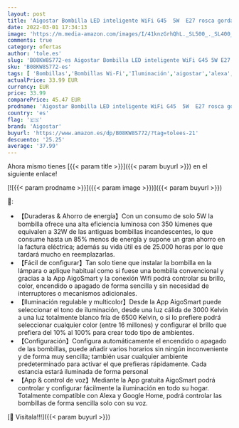 ```yaml
---
layout: post
title: 'Aigostar Bombilla LED inteligente WiFi G45  5W  E27 rosca gorda  RGB+CCT. Regulable multicolor+luz cálida o blanca 3000 a 6500K  500lm. Compatible Alexa y Google Home[Clase energética A +] Pack 6 uds'
date: 2022-03-01 17:34:13
image: 'https://m.media-amazon.com/images/I/41knzGrhQhL._SL500_._SL400_.jpg'
comments: true
category: ofertas
author: 'tole.es'
slug: 'B08KW8S772-es Aigostar Bombilla LED inteligente WiFi G45 5W E27 rosca...'
sku: 'B08KW8S772-es'
tags: [ 'Bombillas','Bombillas Wi-Fi','Iluminación','aigostar','alexa','google','home', ]
actualPrice: 33.99 EUR
currency: EUR
price: 33.99
comparePrice: 45.47 EUR
prodname: 'Aigostar Bombilla LED inteligente WiFi G45  5W  E27 rosca gorda  RGB+CCT. Regulable multicolor+luz cálida o blanca 3000 a 6500K  500lm. Compatible Alexa y Google Home[Clase energética A +] Pack 6 uds'
country: 'es'
flag: '🇪🇸'
brand: 'Aigostar'
buyurl: 'https://www.amazon.es/dp/B08KW8S772/?tag=tolees-21'
descuento: '25.25'
average: '37.99'
---
```


Ahora mismo tienes [{{< param title >}}]({{< param buyurl >}}) en el siguiente enlace!

[![{{< param prodname >}}]({{< param image >}})]({{< param buyurl >}})

🔎:

- 【Duraderas & Ahorro de energía】Con un consumo de solo 5W la bombilla ofrece una alta eficiencia luminosa con 350 lúmenes que equivalen a 32W de las antiguas bombillas incandescentes, lo que consume hasta un 85% menos de energía y supone un gran ahorro en la factura eléctrica; además su vida útil es de 25.000 horas por lo que tardará mucho en reemplazarlas.
- 【Fácil de configurar】Tan solo tiene que instalar la bombilla en la lámpara o aplique habitual como si fuese una bombilla convencional y gracias a la App AigoSmart y la conexión Wifi podrá controlar su brillo, color, encendido o apagado de forma sencilla y sin necesidad de interruptores o mecanismos adicionales.
- 【Iluminación regulable y multicolor】Desde la App AigoSmart puede seleccionar el tono de iluminación, desde una luz cálida de 3000 Kelvin a una luz totalmente blanco fría de 6500 Kelvin, o si lo prefiere podrá seleccionar cualquier color (entre 16 millones) y configurar el brillo que prefiera del 10% al 100% para crear todo tipo de ambientes.
- 【Configuración】Configura automáticamente el encendido o apagado de las bombillas, puede añadir varios horarios sin ningún inconveniente y de forma muy sencilla; también usar cualquier ambiente predeterminado para activar el que prefieras rápidamente. Cada estancia estará iluminada de forma personal
- 【App & control de voz】Mediante la App gratuita AigoSmart podrá controlar y configurar fácilmente la iluminación en todo su hogar. Totalmente compatible con Alexa y Google Home, podrá controlar las bombillas de forma sencilla solo con su voz.

[🛒 Visítala!!!]({{< param buyurl >}})
